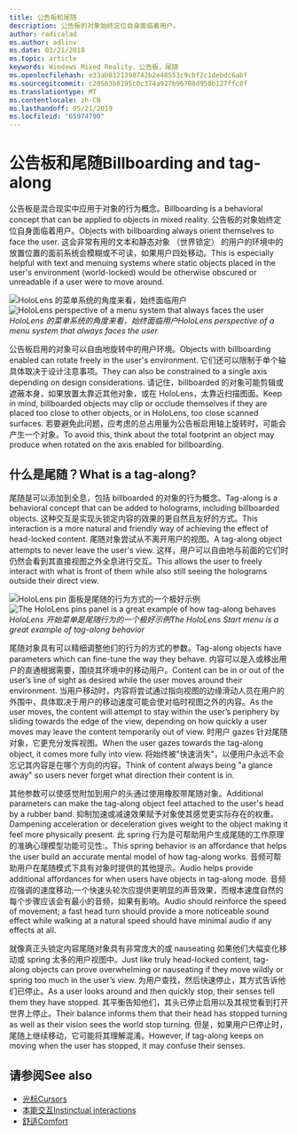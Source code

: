 ```yaml
---
title: 公告板和尾随
description: 公告板的对象始终定位自身面临着用户。
author: radicalad
ms.author: adlinv
ms.date: 03/21/2018
ms.topic: article
keywords: Windows Mixed Reality，公告板，尾随
ms.openlocfilehash: e33ab0121398742b2e48553c9cbf2c1debdc6abf
ms.sourcegitcommit: c20563b8195c0c374a927b96708d958b127ffc8f
ms.translationtype: MT
ms.contentlocale: zh-CN
ms.lasthandoff: 05/21/2019
ms.locfileid: "65974790"
---
```

# <a name="billboarding-and-tag-along"></a><span data-ttu-id="b9eaa-104">公告板和尾随</span><span class="sxs-lookup"><span data-stu-id="b9eaa-104">Billboarding and tag-along</span></span>

<span data-ttu-id="b9eaa-105">公告板是混合现实中应用于对象的行为概念。</span><span class="sxs-lookup"><span data-stu-id="b9eaa-105">Billboarding is a behavioral concept that can be applied to objects in mixed reality.</span></span> <span data-ttu-id="b9eaa-106">公告板的对象始终定位自身面临着用户。</span><span class="sxs-lookup"><span data-stu-id="b9eaa-106">Objects with billboarding always orient themselves to face the user.</span></span> <span data-ttu-id="b9eaa-107">这会非常有用的文本和静态对象 （世界锁定） 的用户的环境中的放置位置的面前系统会模糊或不可读，如果用户四处移动。</span><span class="sxs-lookup"><span data-stu-id="b9eaa-107">This is especially helpful with text and menuing systems where static objects placed in the user's environment (world-locked) would be otherwise obscured or unreadable if a user were to move around.</span></span>

<span data-ttu-id="b9eaa-108">![HoloLens 的菜单系统的角度来看，始终面临用户](images/billboarding-fragments.gif)</span><span class="sxs-lookup"><span data-stu-id="b9eaa-108">![HoloLens perspective of a menu system that always faces the user](images/billboarding-fragments.gif)</span></span><br>
<span data-ttu-id="b9eaa-109">*HoloLens 的菜单系统的角度来看，始终面临用户*</span><span class="sxs-lookup"><span data-stu-id="b9eaa-109">*HoloLens perspective of a menu system that always faces the user*</span></span>

<span data-ttu-id="b9eaa-110">公告板启用的对象可以自由地旋转中的用户环境。</span><span class="sxs-lookup"><span data-stu-id="b9eaa-110">Objects with billboarding enabled can rotate freely in the user's environment.</span></span> <span data-ttu-id="b9eaa-111">它们还可以限制于单个轴具体取决于设计注意事项。</span><span class="sxs-lookup"><span data-stu-id="b9eaa-111">They can also be constrained to a single axis depending on design considerations.</span></span> <span data-ttu-id="b9eaa-112">请记住，billboarded 的对象可能剪辑或遮蔽本身，如果放置太靠近其他对象，或在 HoloLens，太靠近扫描图面。</span><span class="sxs-lookup"><span data-stu-id="b9eaa-112">Keep in mind, billboarded objects may clip or occlude themselves if they are placed too close to other objects, or in HoloLens, too close scanned surfaces.</span></span> <span data-ttu-id="b9eaa-113">若要避免此问题，应考虑的总占用量为公告板启用轴上旋转时，可能会产生一个对象。</span><span class="sxs-lookup"><span data-stu-id="b9eaa-113">To avoid this, think about the total footprint an object may produce when rotated on the axis enabled for billboarding.</span></span>

## <a name="what-is-a-tag-along"></a><span data-ttu-id="b9eaa-114">什么是尾随？</span><span class="sxs-lookup"><span data-stu-id="b9eaa-114">What is a tag-along?</span></span>

<span data-ttu-id="b9eaa-115">尾随是可以添加到全息，包括 billboarded 的对象的行为概念。</span><span class="sxs-lookup"><span data-stu-id="b9eaa-115">Tag-along is a behavioral concept that can be added to holograms, including billboarded objects.</span></span> <span data-ttu-id="b9eaa-116">这种交互是实现头锁定内容的效果的更自然且友好的方式。</span><span class="sxs-lookup"><span data-stu-id="b9eaa-116">This interaction is a more natural and friendly way of achieving the effect of head-locked content.</span></span> <span data-ttu-id="b9eaa-117">尾随对象尝试从不离开用户的视图。</span><span class="sxs-lookup"><span data-stu-id="b9eaa-117">A tag-along object attempts to never leave the user's view.</span></span> <span data-ttu-id="b9eaa-118">这样，用户可以自由地与前面的它们时仍然会看到其直接视图之外全息进行交互。</span><span class="sxs-lookup"><span data-stu-id="b9eaa-118">This allows the user to freely interact with what is front of them while also still seeing the holograms outside their direct view.</span></span>

<span data-ttu-id="b9eaa-119">![HoloLens pin 面板是尾随的行为方式的一个极好示例](images/tagalong-1000px.jpg)</span><span class="sxs-lookup"><span data-stu-id="b9eaa-119">![The HoloLens pins panel is a great example of how tag-along behaves](images/tagalong-1000px.jpg)</span></span><br>
<span data-ttu-id="b9eaa-120">*HoloLens 开始菜单是尾随行为的一个极好示例*</span><span class="sxs-lookup"><span data-stu-id="b9eaa-120">*The HoloLens Start menu is a great example of tag-along behavior*</span></span>

<span data-ttu-id="b9eaa-121">尾随对象具有可以精细调整他们的行为的方式的参数。</span><span class="sxs-lookup"><span data-stu-id="b9eaa-121">Tag-along objects have parameters which can fine-tune the way they behave.</span></span> <span data-ttu-id="b9eaa-122">内容可以是入或移出用户的直通根据需要，围绕其环境中的移动用户。</span><span class="sxs-lookup"><span data-stu-id="b9eaa-122">Content can be in or out of the user’s line of sight as desired while the user moves around their environment.</span></span> <span data-ttu-id="b9eaa-123">当用户移动时，内容将尝试通过指向视图的边缘滑动人员在用户的外围中，具体取决于用户的移动速度可能会使对临时视图之外的内容。</span><span class="sxs-lookup"><span data-stu-id="b9eaa-123">As the user moves, the content will attempt to stay within the user’s periphery by sliding towards the edge of the view, depending on how quickly a user moves may leave the content temporarily out of view.</span></span> <span data-ttu-id="b9eaa-124">时用户 gazes 针对尾随对象，它更充分发挥视图。</span><span class="sxs-lookup"><span data-stu-id="b9eaa-124">When the user gazes towards the tag-along object, it comes more fully into view.</span></span> <span data-ttu-id="b9eaa-125">将始终被"快速消失"，以便用户永远不会忘记其内容是在哪个方向的内容。</span><span class="sxs-lookup"><span data-stu-id="b9eaa-125">Think of content always being "a glance away" so users never forget what direction their content is in.</span></span>

<span data-ttu-id="b9eaa-126">其他参数可以使感觉附加到用户的头通过使用橡胶带尾随对象。</span><span class="sxs-lookup"><span data-stu-id="b9eaa-126">Additional parameters can make the tag-along object feel attached to the user's head by a rubber band.</span></span> <span data-ttu-id="b9eaa-127">抑制加速或减速效果赋予对象使其感觉更实际存在的权重。</span><span class="sxs-lookup"><span data-stu-id="b9eaa-127">Dampening acceleration or deceleration gives weight to the object making it feel more physically present.</span></span> <span data-ttu-id="b9eaa-128">此 spring 行为是可帮助用户生成尾随的工作原理的准确心理模型功能可见性:。</span><span class="sxs-lookup"><span data-stu-id="b9eaa-128">This spring behavior is an affordance that helps the user build an accurate mental model of how tag-along works.</span></span> <span data-ttu-id="b9eaa-129">音频可帮助用户在尾随模式下具有对象时提供的其他提示。</span><span class="sxs-lookup"><span data-stu-id="b9eaa-129">Audio helps provide additional affordances for when users have objects in tag-along mode.</span></span> <span data-ttu-id="b9eaa-130">音频应强调的速度移动;一个快速头轮次应提供更明显的声音效果，而根本速度自然的每个步骤应该会有最小的音频，如果有影响。</span><span class="sxs-lookup"><span data-stu-id="b9eaa-130">Audio should reinforce the speed of movement; a fast head turn should provide a more noticeable sound effect while walking at a natural speed should have minimal audio if any effects at all.</span></span>

<span data-ttu-id="b9eaa-131">就像真正头锁定内容尾随对象具有非常庞大的或 nauseating 如果他们大幅变化移动或 spring 太多的用户视图中。</span><span class="sxs-lookup"><span data-stu-id="b9eaa-131">Just like truly head-locked content, tag-along objects can prove overwhelming or nauseating if they move wildly or spring too much in the user’s view.</span></span> <span data-ttu-id="b9eaa-132">为用户查找，然后快速停止，其方式告诉他们已停止。</span><span class="sxs-lookup"><span data-stu-id="b9eaa-132">As a user looks around and then quickly stop, their senses tell them they have stopped.</span></span> <span data-ttu-id="b9eaa-133">其平衡告知他们，其头已停止启用以及其视觉看到打开世界上停止。</span><span class="sxs-lookup"><span data-stu-id="b9eaa-133">Their balance informs them that their head has stopped turning as well as their vision sees the world stop turning.</span></span> <span data-ttu-id="b9eaa-134">但是，如果用户已停止时，尾随上继续移动，它可能将其理解混淆。</span><span class="sxs-lookup"><span data-stu-id="b9eaa-134">However, if tag-along keeps on moving when the user has stopped, it may confuse their senses.</span></span>

## <a name="see-also"></a><span data-ttu-id="b9eaa-135">请参阅</span><span class="sxs-lookup"><span data-stu-id="b9eaa-135">See also</span></span>
* [<span data-ttu-id="b9eaa-136">光标</span><span class="sxs-lookup"><span data-stu-id="b9eaa-136">Cursors</span></span>](cursors.md)
* [<span data-ttu-id="b9eaa-137">本能交互</span><span class="sxs-lookup"><span data-stu-id="b9eaa-137">Instinctual interactions</span></span>](interaction-fundamentals.md)
* [<span data-ttu-id="b9eaa-138">舒适</span><span class="sxs-lookup"><span data-stu-id="b9eaa-138">Comfort</span></span>](comfort.md)
